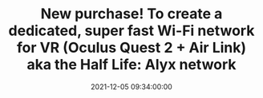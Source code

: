 ---
layout: quote
title: "New purchase! To create a dedicated, super fast Wi-Fi network for VR (Oculus Quest 2 + Air Link) aka the Half Life: Alyx network"
date: '2021-12-05 09:34:00:00'
overrideUrl: "https://twitter.com/jamesfmackenzie/status/1467502594763501568"
tags: [Consumer Tech, Tweets, Videogames]
---